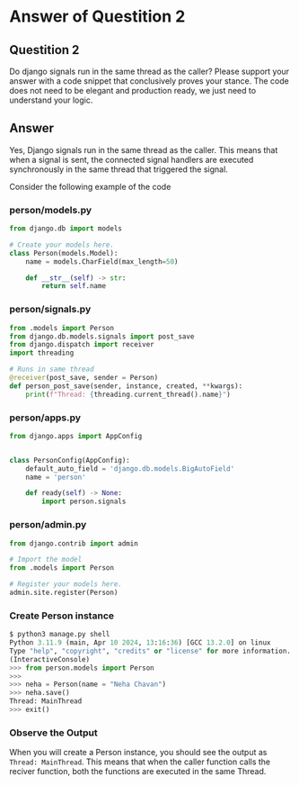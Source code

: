 # Answer of Questition 2

## Questition 2
Do django signals run in the same thread as the caller? Please support your answer with a code snippet that conclusively proves your stance. The code does not need to be elegant and production ready, we just need to understand your logic.

## Answer

Yes, Django signals run in the same thread as the caller. This means that when a signal is sent, the connected signal handlers are executed synchronously in the same thread that triggered the signal.

Consider the following example of the code

### person/models.py
```python
from django.db import models

# Create your models here.
class Person(models.Model):
    name = models.CharField(max_length=50)

    def __str__(self) -> str:
        return self.name
```
### person/signals.py
```python
from .models import Person
from django.db.models.signals import post_save
from django.dispatch import receiver
import threading

# Runs in same thread
@receiver(post_save, sender = Person)
def person_post_save(sender, instance, created, **kwargs):
    print(f"Thread: {threading.current_thread().name}")
```

### person/apps.py
```python
from django.apps import AppConfig


class PersonConfig(AppConfig):
    default_auto_field = 'django.db.models.BigAutoField'
    name = 'person'

    def ready(self) -> None:
        import person.signals
```
### person/admin.py
```python
from django.contrib import admin

# Import the model
from .models import Person

# Register your models here.
admin.site.register(Person)
```

### Create Person instance
```python
$ python3 manage.py shell
Python 3.11.9 (main, Apr 10 2024, 13:16:36) [GCC 13.2.0] on linux
Type "help", "copyright", "credits" or "license" for more information.
(InteractiveConsole)
>>> from person.models import Person
>>>
>>> neha = Person(name = "Neha Chavan")
>>> neha.save()
Thread: MainThread
>>> exit()
```

### Observe the Output
When you will create a Person instance, you should see the output as `Thread: MainThread`. This means that when the caller function calls the reciver function, both the functions are executed in the same Thread.
